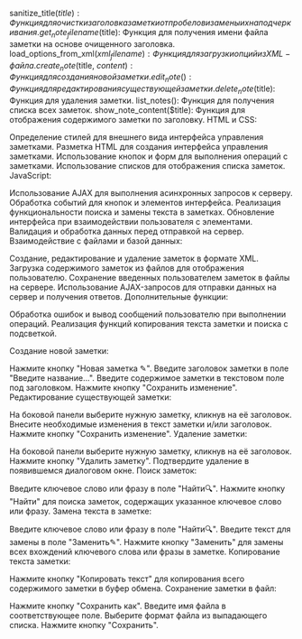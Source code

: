 sanitize_title($title): Функция для очистки заголовка заметки от пробелов и замены их на подчеркивания.
get_note_filename($title): Функция для получения имени файла заметки на основе очищенного заголовка.
load_options_from_xml($xml_filename): Функция для загрузки опций из XML-файла.
create_note($title, $content): Функция для создания новой заметки.
edit_note(): Функция для редактирования существующей заметки.
delete_note($title): Функция для удаления заметки.
list_notes(): Функция для получения списка всех заметок.
show_note_content($title): Функция для отображения содержимого заметки по заголовку.
HTML и CSS:

Определение стилей для внешнего вида интерфейса управления заметками.
Разметка HTML для создания интерфейса управления заметками.
Использование кнопок и форм для выполнения операций с заметками.
Использование списков для отображения списка заметок.
JavaScript:

Использование AJAX для выполнения асинхронных запросов к серверу.
Обработка событий для кнопок и элементов интерфейса.
Реализация функциональности поиска и замены текста в заметках.
Обновление интерфейса при взаимодействии пользователя с элементами.
Валидация и обработка данных перед отправкой на сервер.
Взаимодействие с файлами и базой данных:

Создание, редактирование и удаление заметок в формате XML.
Загрузка содержимого заметок из файлов для отображения пользователю.
Сохранение введенных пользователем заметок в файлы на сервере.
Использование AJAX-запросов для отправки данных на сервер и получения ответов.
Дополнительные функции:

Обработка ошибок и вывод сообщений пользователю при выполнении операций.
Реализация функций копирования текста заметки и поиска с подсветкой.




Создание новой заметки:

Нажмите кнопку "Новая заметка ✎".
Введите заголовок заметки в поле "Введите название...".
Введите содержимое заметки в текстовом поле под заголовком.
Нажмите кнопку "Сохранить изменение".
Редактирование существующей заметки:

На боковой панели выберите нужную заметку, кликнув на её заголовок.
Внесите необходимые изменения в текст заметки и/или заголовок.
Нажмите кнопку "Сохранить изменение".
Удаление заметки:

На боковой панели выберите нужную заметку, кликнув на её заголовок.
Нажмите кнопку "Удалить заметку".
Подтвердите удаление в появившемся диалоговом окне.
Поиск заметок:

Введите ключевое слово или фразу в поле "Найти🔍".
Нажмите кнопку "Найти" для поиска заметок, содержащих указанное ключевое слово или фразу.
Замена текста в заметке:

Введите ключевое слово или фразу в поле "Найти🔍".
Введите текст для замены в поле "Заменить✎".
Нажмите кнопку "Заменить" для замены всех вхождений ключевого слова или фразы в заметке.
Копирование текста заметки:

Нажмите кнопку "Копировать текст" для копирования всего содержимого заметки в буфер обмена.
Сохранение заметки в файл:

Нажмите кнопку "Сохранить как".
Введите имя файла в соответствующее поле.
Выберите формат файла из выпадающего списка.
Нажмите кнопку "Сохранить".
